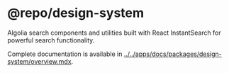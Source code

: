 # @repo/design-system

Algolia search components and utilities built with React InstantSearch for
powerful search functionality.

Complete documentation is available in
[../../apps/docs/packages/design-system/overview.mdx](../../apps/docs/packages/design-system/overview.mdx).
